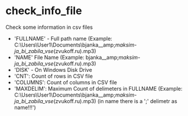 # check_info_file
Check some information in csv files
* 'FULLNAME'  - Full path name (Example: C:\Users\User1\Documents\bjanka__amp;_maksim_-_ja_bi_zabila_vse_(zvukoff.ru).mp3)
* 'NAME' File Name (Example: bjanka__amp;_maksim_-_ja_bi_zabila_vse_(zvukoff.ru).mp3)
* 'DISK' - On Windows Disk Drive
* 'CNT': Count of rows in CSV file
* 'COLUMNS': Count of columns in CSV file
* 'MAXDELIM': Maximum Count of delimeters in FULLNAME  (Example: C:\Users\User1\Documents\bjanka__amp;_maksim_-_ja_bi_zabila_vse_(zvukoff.ru).mp3) (in name there is a ';' delimetr as name!!!')
 
